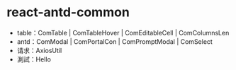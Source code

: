 # react-antd-common

* table：ComTable | ComTableHover | ComEditableCell | ComColumnsLen
* antd：ComModal | ComPortalCon | ComPromptModal | ComSelect
* 请求：AxiosUtil
* 測試：Hello